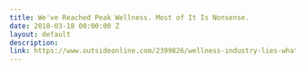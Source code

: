 ```yaml
---
title: We've Reached Peak Wellness. Most of It Is Nonsense.
date: 2018-03-18 00:00:00 Z
layout: default
description:
link: https://www.outsideonline.com/2399826/wellness-industry-lies-what-really-works
---
```


